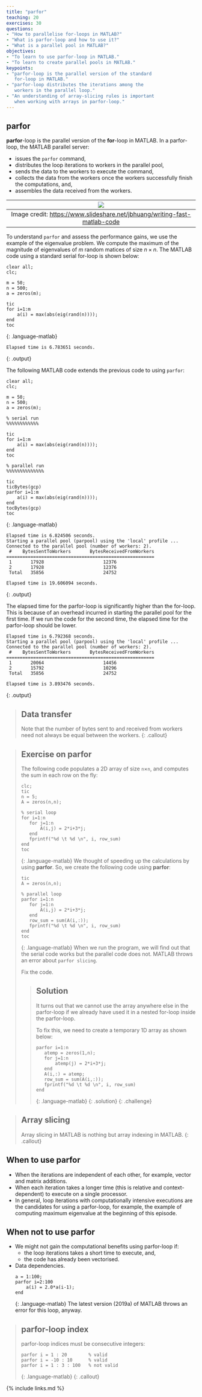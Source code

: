 ```yaml
---
title: "parfor"
teaching: 20
exercises: 30
questions:
- "How to parallelise for-loops in MATLAB?"
- "What is parfor-loop and how to use it?"
- "What is a parallel pool in MATLAB?"
objectives:
- "To learn to use parfor-loop in MATLAB."
- "To learn to create parallel pools in MATLAB."
keypoints:
- "parfor-loop is the parallel version of the standard
   for-loop in MATLAB."
- "parfor-loop distributes the iterations among the
   workers in the parallel loop."
- "An understanding of array-slicing rules is important
   when working with arrays in parfor-loop."
---
```

## parfor
**parfor**-loop is the parallel version of the **for**-loop in
MATLAB. In a parfor-loop, the MATLAB parallel server:
* issues the `parfor` command,
* distributes the loop iterations to workers in the parallel pool,
* sends the data to the workers to execute the command,
* collects the data from the workers once the workers successfully finish the computations, and,
* assembles the data received from the workers.

|![](../fig/parfor-workers.png)|
|:--:|
|Image credit: <https://www.slideshare.net/jbhuang/writing-fast-matlab-code>|

To understand `parfor` and assess the performance gains,
we use the example of the eigenvalue problem. We compute the maximum
of the magnitude of eigenvalues of $m$ random matices of size $n\times n$.
The MATLAB code using a standard serial for-loop is shown below:

~~~
clear all;
clc;

m = 50;
n = 500;
a = zeros(m);

tic
for i=1:m
    a(i) = max(abs(eig(rand(n))));
end
toc
~~~
{: .language-matlab}


~~~
Elapsed time is 6.783651 seconds.
~~~
{: .output}

The following MATLAB code extends the previous code to using `parfor`:
~~~
clear all;
clc;

m = 50;
n = 500;
a = zeros(m);

% serial run
%%%%%%%%%%%%

tic
for i=1:m
    a(i) = max(abs(eig(rand(n))));
end
toc

% parallel run
%%%%%%%%%%%%%%

tic
ticBytes(gcp)
parfor i=1:m
    a(i) = max(abs(eig(rand(n))));
end
tocBytes(gcp)
toc
~~~
{: .language-matlab}


~~~
Elapsed time is 6.824506 seconds.
Starting a parallel pool (parpool) using the 'local' profile ...
Connected to the parallel pool (number of workers: 2).
 #    BytesSentToWorkers       BytesReceivedFromWorkers
=======================================================
 1       17928                      12376
 2       17928                      12376
 Total   35856                      24752

Elapsed time is 19.606094 seconds.
~~~
{: .output}

The elapsed time for the parfor-loop is significantly higher than the for-loop.
This is because of an overhead incurred in starting the parallel pool for the first time.
If we run the code for the second time, the elapsed time for the parfor-loop should be lower.

~~~
Elapsed time is 6.792368 seconds.
Starting a parallel pool (parpool) using the 'local' profile ...
Connected to the parallel pool (number of workers: 2).
 #    BytesSentToWorkers       BytesReceivedFromWorkers
=======================================================
 1       20064                      14456
 2       15792                      10296
 Total   35856                      24752

Elapsed time is 3.893476 seconds.
~~~
{: .output}

> ## Data transfer
> Note that the number of bytes sent to and received from workers need not always be equal between the workers.
{: .callout}



> ## Exercise on **parfor**
> The following code populates a 2D array of size `n`$\times$`n`, and
> computes the sum in each row on the fly:
> ~~~
> clc;
> tic
> n = 5;
> A = zeros(n,n);
>
> % serial loop
> for i=1:n
>    for j=1:n
>        A(i,j) = 2*i+3*j;
>    end
>    fprintf("%d \t %d \n", i, row_sum)
> end
> toc
> ~~~
> {: .language-matlab}
> We thought of speeding up the calculations by using **parfor**.
> So, we create the following code using **parfor**:
> ~~~
> tic
> A = zeros(n,n);
>
> % parallel loop
> parfor i=1:n
>    for j=1:n
>        A(i,j) = 2*i+3*j;
>    end
>    row_sum = sum(A(i,:));
>    fprintf("%d \t %d \n", i, row_sum)
> end
> toc
> ~~~
> {: .language-matlab}
> When we run the program, we will find out that the
> serial code works but the parallel code does not.
> MATLAB throws an error about `parfor slicing`.
>
>
> Fix the code.
>
> > ## Solution
> > It turns out that we cannot use the array anywhere else in
> > the parfor-loop if we already have used it in a nested for-loop
> > inside the parfor-loop.
> >
> >
> > To fix this, we need to create a temporary 1D array as shown below:
> > ~~~
> > parfor i=1:n
> >    atemp = zeros(1,n);
> >    for j=1:n
> >        atemp(j) = 2*i+3*j;
> >    end
> >    A(i,:) = atemp;
> >    row_sum = sum(A(i,:));
> >    fprintf("%d \t %d \n", i, row_sum)
> > end
> > ~~~
> > {: .language-matlab}
> {: .solution}
{: .challenge}


> ## Array slicing
> Array slicing in MATLAB is nothing but array indexing in MATLAB.
{: .callout}


## When to use parfor
* When the iterations are independent of each other,
  for example, vector and matrix additions.
* When each iteration takes a longer time (this is relative
  and context-dependent) to execute on a single processor.
* In general, loop iterations with computationally intensive
  executions are the candidates for using a parfor-loop, for example,
  the example of computing maximum eigenvalue at the beginning of this episode.


## When not to use parfor
* We might not gain the computational benefits using parfor-loop if:
    * the loop iterations takes a short time to execute, and,
    * the code has already been vectorised.
* Data dependencies.
  ~~~
  a = 1:100;
  parfor i=2:100
      a(i) = 2.0*a(i-1);
  end
  ~~~
  {: .language-matlab}
  The latest version (2019a) of MATLAB throws an error for this loop, anyway.


> ## parfor-loop index
> parfor-loop indices must be consecutive integers:
> ~~~
> parfor i = 1 : 20        % valid
> parfor i = -10 : 10      % valid
> parfor i = 1 : 3 : 100   % not valid
> ~~~
> {: .language-matlab}
{: .callout}

{% include links.md %}
